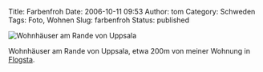 Title: Farbenfroh
Date: 2006-10-11 09:53
Author: tom
Category: Schweden
Tags: Foto, Wohnen
Slug: farbenfroh
Status: published

![Wohnhäuser am Rande von
Uppsala](http://www.fiket.de/pic/farben.jpg "Wohnhäuser am Rande von Uppsala")

Wohnhäuser am Rande von Uppsala, etwa 200m von meiner Wohnung in
[Flogsta](http://www.fiket.de/2006/03/27/wort-der-woche-flogstavral/).

